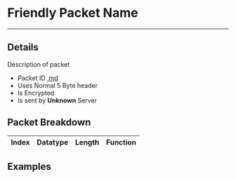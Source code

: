 # Friendly Packet Name #

---


## Details ##

Description of packet
  * Packet ID [.md](.md)
  * Uses Normal 5 Byte header
  * Is Encrypted
  * Is sent by **Unknown** Server

## Packet Breakdown ##
| Index | Datatype | Length | Function |
|:------|:---------|:-------|:---------|

## Examples ##